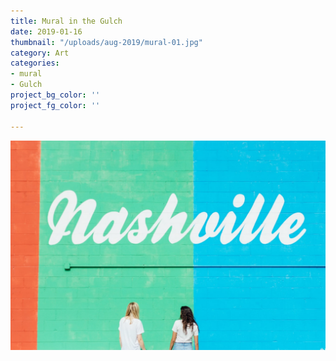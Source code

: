 ```yaml
---
title: Mural in the Gulch
date: 2019-01-16
thumbnail: "/uploads/aug-2019/mural-01.jpg"
category: Art
categories:
- mural
- Gulch
project_bg_color: ''
project_fg_color: ''

---
```

![Mural in the Gulch](/uploads/aug-2019/mural-01.jpg)